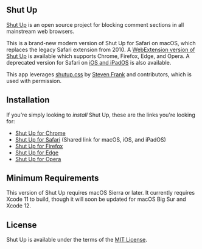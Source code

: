 ## Shut Up

[Shut Up][homepage] is an open source project for blocking comment sections in all mainstream web browsers.

This is a brand-new modern version of Shut Up for Safari on macOS, which replaces the legacy Safari extension from 2010. A [WebExtension version of Shut Up][shut-up-webextension] is available which supports Chrome, Firefox, Edge, and Opera. A deprecated version for Safari on [iOS and iPadOS][shut-up-ios] is also available.

This app leverages [shutup.css][shutup-css] by [Steven Frank][site-steven] and contributors, which is used with permission.

## Installation

If you're simply looking to *install* Shut Up, these are the links you're looking for:

* [Shut Up for Chrome][ext-chrome]
* [Shut Up for Safari][ext-safari] (Shared link for macOS, iOS, and iPadOS)
* [Shut Up for Firefox][ext-firefox]
* [Shut Up for Edge][ext-edge]
* [Shut Up for Opera][ext-opera]

## Minimum Requirements

This version of Shut Up requires macOS Sierra or later. It currently requires Xcode 11 to build, though it will soon be updated for macOS Big Sur and Xcode 12.

## License

Shut Up is available under the terms of the [MIT License][license].



[homepage]: https://rickyromero.com/shutup/  (Shut Up Homepage)
[shut-up-ios]: https://github.com/RickyRomero/shut-up-ios  (iOS version of Shut Up)
[shut-up-webextension]: https://github.com/RickyRomero/shut-up-webextension  (macOS version of Shut Up)
[license]: LICENSE.md  (MIT License)
[shutup-css]: https://github.com/panicsteve/shutup-css  (shutup-css on GitHub)
[site-steven]: https://stevenf.com  (Steven Frank's personal website)

[ext-chrome]: https://chrome.google.com/webstore/detail/oklfoejikkmejobodofaimigojomlfim?hl=en-US&amp;gl=US  (Shut Up on the Chrome Web Store)
[ext-safari]: https://apps.apple.com/app/id1015043880  (Shut Up on the App Store)
[ext-firefox]: https://addons.mozilla.org/en-US/firefox/addon/shut-up-comment-blocker/  (Shut Up at Firefox Add-ons)
[ext-edge]: https://microsoftedge.microsoft.com/addons/detail/giifliakcgfijgkejmenachfdncbpalp  (Shut Up at Edge Add-ons)
[ext-opera]: https://github.com/panicsteve/shutup-css#installation-on-opera  (Installation on Opera)
